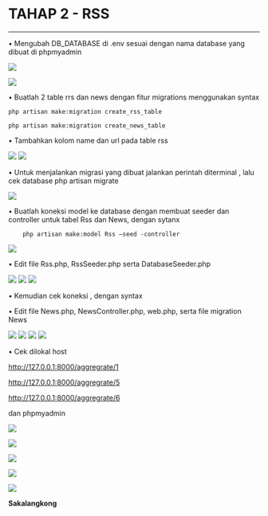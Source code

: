 # TAHAP 2 - RSS #
---

• Mengubah DB_DATABASE di .env sesuai dengan nama database yang dibuat di phpmyadmin

![](ss/1.PNG)

![](ss\2.PNG)

• Buatlah 2 table rrs dan news dengan fitur migrations menggunakan syntax

```
php artisan make:migration create_rss_table

php artisan make:migration create_news_table
```



• Tambahkan kolom name dan url pada table rss


![](ss/3.PNG)
![](ss/4.PNG)

• Untuk menjalankan migrasi yang dibuat jalankan perintah diterminal , lalu cek database
php artisan migrate

![](ss/5.PNG)

• Buatlah koneksi model ke database dengan membuat seeder dan controller untuk tabel Rss dan News, dengan sytanx
```
    php artisan make:model Rss –seed -controller
```
![](ss/6.PNG)


• Edit file Rss.php, RssSeeder.php serta DatabaseSeeder.php 

![](ss/7.PNG)
![](ss/8.PNG)
![](ss/9.PNG)

•  Kemudian cek koneksi , dengan syntax



• Edit file News.php, NewsController.php, web.php, serta file migration News

![](ss/10.PNG)
![](ss/11.PNG)
![](ss/12.PNG)
![](ss/13.PNG)

• Cek dilokal host 

http://127.0.0.1:8000/aggregrate/1

http://127.0.0.1:8000/aggregrate/5

http://127.0.0.1:8000/aggregrate/6 

dan phpmyadmin

![](ss/14.PNG)

![](ss/15.PNG)

![](ss/16.PNG)

![](ss/17.PNG)

![](ss/18.PNG)




**Sakalangkong**

